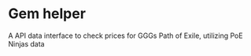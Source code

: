 # Gem helper
A API data interface to check prices for GGGs Path of Exile, utilizing PoE Ninjas data
